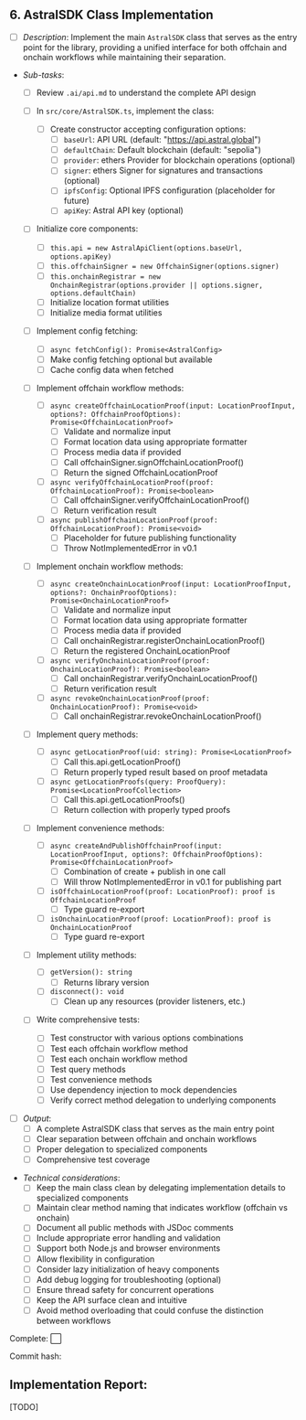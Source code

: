 ## **6. AstralSDK Class Implementation** 
 
   - [ ] *Description*: Implement the main `AstralSDK` class that serves as the entry point for the library, providing a unified interface for both offchain and onchain workflows while maintaining their separation.
   
   - *Sub-tasks*: 
     - [ ] Review `.ai/api.md` to understand the complete API design
     
     - [ ] In `src/core/AstralSDK.ts`, implement the class:
       - [ ] Create constructor accepting configuration options:
         - [ ] `baseUrl`: API URL (default: "https://api.astral.global")
         - [ ] `defaultChain`: Default blockchain (default: "sepolia")
         - [ ] `provider`: ethers Provider for blockchain operations (optional)
         - [ ] `signer`: ethers Signer for signatures and transactions (optional)
         - [ ] `ipfsConfig`: Optional IPFS configuration (placeholder for future)
         - [ ] `apiKey`: Astral API key (optional)
     
     - [ ] Initialize core components:
       - [ ] `this.api = new AstralApiClient(options.baseUrl, options.apiKey)`
       - [ ] `this.offchainSigner = new OffchainSigner(options.signer)`
       - [ ] `this.onchainRegistrar = new OnchainRegistrar(options.provider || options.signer, options.defaultChain)`
       - [ ] Initialize location format utilities
       - [ ] Initialize media format utilities
     
     - [ ] Implement config fetching:
       - [ ] `async fetchConfig(): Promise<AstralConfig>`
       - [ ] Make config fetching optional but available
       - [ ] Cache config data when fetched
     
     - [ ] Implement offchain workflow methods:
       - [ ] `async createOffchainLocationProof(input: LocationProofInput, options?: OffchainProofOptions): Promise<OffchainLocationProof>`
         - [ ] Validate and normalize input
         - [ ] Format location data using appropriate formatter
         - [ ] Process media data if provided
         - [ ] Call offchainSigner.signOffchainLocationProof()
         - [ ] Return the signed OffchainLocationProof
       
       - [ ] `async verifyOffchainLocationProof(proof: OffchainLocationProof): Promise<boolean>`
         - [ ] Call offchainSigner.verifyOffchainLocationProof()
         - [ ] Return verification result
       
       - [ ] `async publishOffchainLocationProof(proof: OffchainLocationProof): Promise<void>`
         - [ ] Placeholder for future publishing functionality
         - [ ] Throw NotImplementedError in v0.1
     
     - [ ] Implement onchain workflow methods:
       - [ ] `async createOnchainLocationProof(input: LocationProofInput, options?: OnchainProofOptions): Promise<OnchainLocationProof>`
         - [ ] Validate and normalize input
         - [ ] Format location data using appropriate formatter
         - [ ] Process media data if provided
         - [ ] Call onchainRegistrar.registerOnchainLocationProof()
         - [ ] Return the registered OnchainLocationProof
       
       - [ ] `async verifyOnchainLocationProof(proof: OnchainLocationProof): Promise<boolean>`
         - [ ] Call onchainRegistrar.verifyOnchainLocationProof()
         - [ ] Return verification result
       
       - [ ] `async revokeOnchainLocationProof(proof: OnchainLocationProof): Promise<void>`
         - [ ] Call onchainRegistrar.revokeOnchainLocationProof()
     
     - [ ] Implement query methods:
       - [ ] `async getLocationProof(uid: string): Promise<LocationProof>`
         - [ ] Call this.api.getLocationProof()
         - [ ] Return properly typed result based on proof metadata
       
       - [ ] `async getLocationProofs(query: ProofQuery): Promise<LocationProofCollection>`
         - [ ] Call this.api.getLocationProofs()
         - [ ] Return collection with properly typed proofs
     
     - [ ] Implement convenience methods:
       - [ ] `async createAndPublishOffchainProof(input: LocationProofInput, options?: OffchainProofOptions): Promise<OffchainLocationProof>`
         - [ ] Combination of create + publish in one call
         - [ ] Will throw NotImplementedError in v0.1 for publishing part
       
       - [ ] `isOffchainLocationProof(proof: LocationProof): proof is OffchainLocationProof`
         - [ ] Type guard re-export
       
       - [ ] `isOnchainLocationProof(proof: LocationProof): proof is OnchainLocationProof`
         - [ ] Type guard re-export
     
     - [ ] Implement utility methods:
       - [ ] `getVersion(): string`
         - [ ] Returns library version
       
       - [ ] `disconnect(): void`
         - [ ] Clean up any resources (provider listeners, etc.)
     
     - [ ] Write comprehensive tests:
       - [ ] Test constructor with various options combinations
       - [ ] Test each offchain workflow method
       - [ ] Test each onchain workflow method
       - [ ] Test query methods
       - [ ] Test convenience methods
       - [ ] Use dependency injection to mock dependencies
       - [ ] Verify correct method delegation to underlying components
   
   - [ ] *Output*: 
     - [ ] A complete AstralSDK class that serves as the main entry point
     - [ ] Clear separation between offchain and onchain workflows
     - [ ] Proper delegation to specialized components
     - [ ] Comprehensive test coverage
   
   - *Technical considerations*:
     - [ ] Keep the main class clean by delegating implementation details to specialized components
     - [ ] Maintain clear method naming that indicates workflow (offchain vs onchain)
     - [ ] Document all public methods with JSDoc comments
     - [ ] Include appropriate error handling and validation
     - [ ] Support both Node.js and browser environments
     - [ ] Allow flexibility in configuration
     - [ ] Consider lazy initialization of heavy components
     - [ ] Add debug logging for troubleshooting (optional)
     - [ ] Ensure thread safety for concurrent operations
     - [ ] Keep the API surface clean and intuitive
     - [ ] Avoid method overloading that could confuse the distinction between workflows

Complete: ⬜️

Commit hash: <todo>

## Implementation Report:

[TODO]